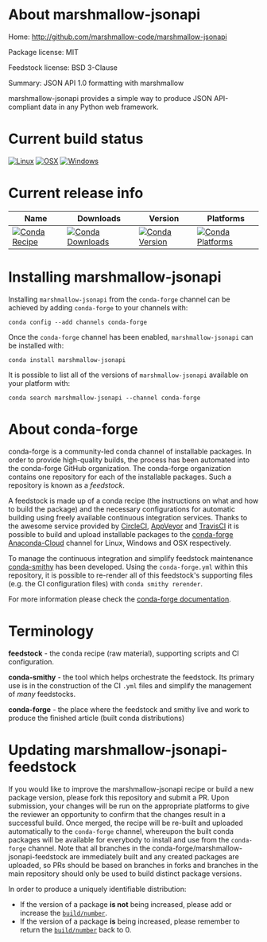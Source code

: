 About marshmallow-jsonapi
=========================

Home: http://github.com/marshmallow-code/marshmallow-jsonapi

Package license: MIT

Feedstock license: BSD 3-Clause

Summary: JSON API 1.0 formatting with marshmallow

marshmallow-jsonapi provides a simple way to produce JSON API-compliant data in any Python web framework.


Current build status
====================

[![Linux](https://img.shields.io/circleci/project/github/conda-forge/marshmallow-jsonapi-feedstock/master.svg?label=Linux)](https://circleci.com/gh/conda-forge/marshmallow-jsonapi-feedstock)
[![OSX](https://img.shields.io/travis/conda-forge/marshmallow-jsonapi-feedstock/master.svg?label=macOS)](https://travis-ci.org/conda-forge/marshmallow-jsonapi-feedstock)
[![Windows](https://img.shields.io/appveyor/ci/conda-forge/marshmallow-jsonapi-feedstock/master.svg?label=Windows)](https://ci.appveyor.com/project/conda-forge/marshmallow-jsonapi-feedstock/branch/master)

Current release info
====================

| Name | Downloads | Version | Platforms |
| --- | --- | --- | --- |
| [![Conda Recipe](https://img.shields.io/badge/recipe-marshmallow--jsonapi-green.svg)](https://anaconda.org/conda-forge/marshmallow-jsonapi) | [![Conda Downloads](https://img.shields.io/conda/dn/conda-forge/marshmallow-jsonapi.svg)](https://anaconda.org/conda-forge/marshmallow-jsonapi) | [![Conda Version](https://img.shields.io/conda/vn/conda-forge/marshmallow-jsonapi.svg)](https://anaconda.org/conda-forge/marshmallow-jsonapi) | [![Conda Platforms](https://img.shields.io/conda/pn/conda-forge/marshmallow-jsonapi.svg)](https://anaconda.org/conda-forge/marshmallow-jsonapi) |

Installing marshmallow-jsonapi
==============================

Installing `marshmallow-jsonapi` from the `conda-forge` channel can be achieved by adding `conda-forge` to your channels with:

```
conda config --add channels conda-forge
```

Once the `conda-forge` channel has been enabled, `marshmallow-jsonapi` can be installed with:

```
conda install marshmallow-jsonapi
```

It is possible to list all of the versions of `marshmallow-jsonapi` available on your platform with:

```
conda search marshmallow-jsonapi --channel conda-forge
```


About conda-forge
=================

conda-forge is a community-led conda channel of installable packages.
In order to provide high-quality builds, the process has been automated into the
conda-forge GitHub organization. The conda-forge organization contains one repository
for each of the installable packages. Such a repository is known as a *feedstock*.

A feedstock is made up of a conda recipe (the instructions on what and how to build
the package) and the necessary configurations for automatic building using freely
available continuous integration services. Thanks to the awesome service provided by
[CircleCI](https://circleci.com/), [AppVeyor](http://www.appveyor.com/)
and [TravisCI](https://travis-ci.org/) it is possible to build and upload installable
packages to the [conda-forge](https://anaconda.org/conda-forge)
[Anaconda-Cloud](http://docs.anaconda.org/) channel for Linux, Windows and OSX respectively.

To manage the continuous integration and simplify feedstock maintenance
[conda-smithy](http://github.com/conda-forge/conda-smithy) has been developed.
Using the ``conda-forge.yml`` within this repository, it is possible to re-render all of
this feedstock's supporting files (e.g. the CI configuration files) with ``conda smithy rerender``.

For more information please check the [conda-forge documentation](https://conda-forge.org/docs/).

Terminology
===========

**feedstock** - the conda recipe (raw material), supporting scripts and CI configuration.

**conda-smithy** - the tool which helps orchestrate the feedstock.
                   Its primary use is in the construction of the CI ``.yml`` files
                   and simplify the management of *many* feedstocks.

**conda-forge** - the place where the feedstock and smithy live and work to
                  produce the finished article (built conda distributions)


Updating marshmallow-jsonapi-feedstock
======================================

If you would like to improve the marshmallow-jsonapi recipe or build a new
package version, please fork this repository and submit a PR. Upon submission,
your changes will be run on the appropriate platforms to give the reviewer an
opportunity to confirm that the changes result in a successful build. Once
merged, the recipe will be re-built and uploaded automatically to the
`conda-forge` channel, whereupon the built conda packages will be available for
everybody to install and use from the `conda-forge` channel.
Note that all branches in the conda-forge/marshmallow-jsonapi-feedstock are
immediately built and any created packages are uploaded, so PRs should be based
on branches in forks and branches in the main repository should only be used to
build distinct package versions.

In order to produce a uniquely identifiable distribution:
 * If the version of a package **is not** being increased, please add or increase
   the [``build/number``](http://conda.pydata.org/docs/building/meta-yaml.html#build-number-and-string).
 * If the version of a package **is** being increased, please remember to return
   the [``build/number``](http://conda.pydata.org/docs/building/meta-yaml.html#build-number-and-string)
   back to 0.